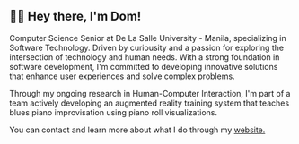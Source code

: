 ## 🧑‍💻 Hey there, I'm Dom!

Computer Science Senior at De La Salle University - Manila, specializing in Software Technology. Driven by curiousity and a passion for exploring the intersection of technology and human needs. With a strong foundation in software development, I'm committed to developing innovative solutions that enhance user experiences and solve complex problems.<br>

Through my ongoing research in Human-Computer Interaction, I'm part of a team actively developing an augmented reality training system that teaches blues piano improvisation using piano roll visualizations.<br>

You can contact and learn more about what I do through my [website.](https://dlmbaccay.vercel.app)<br>

